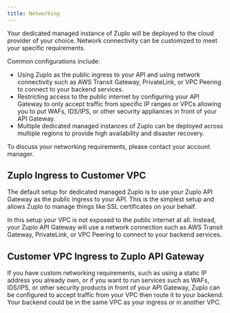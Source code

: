 ```yaml
---
title: Networking
---
```


Your dedicated managed instance of Zuplo will be deployed to the cloud provider
of your choice. Network connectivity can be customized to meet your specific
requirements.

Common configurations include:

- Using Zuplo as the public ingress to your API and using network connectivity
  such as AWS Transit Gateway, PrivateLink, or VPC Peering to connect to your
  backend services.
- Restricting access to the public internet by configuring your API Gateway to
  only accept traffic from specific IP ranges or VPCs allowing you to put WAFs,
  IDS/IPS, or other security appliances in front of your API Gateway.
- Multiple dedicated managed instances of Zuplo can be deployed across multiple
  regions to provide high availability and disaster recovery.

To discuss your networking requirements, please contact your account manager.

## Zuplo Ingress to Customer VPC

The default setup for dedicated managed Zuplo is to use your Zuplo API Gateway
as the public ingress to your API. This is the simplest setup and allows Zuplo
to manage things like SSL certificates on your behalf.

In this setup your VPC is not exposed to the public internet at all. Instead,
your Zuplo API Gateway will use a network connection such as AWS Transit
Gateway, PrivateLink, or VPC Peering to connect to your backend services.

<ZuploIngressWithManagedDedicated />

## Customer VPC Ingress to Zuplo API Gateway

If you have custom networking requirements, such as using a static IP address
you already own, or if you want to run services such as WAFs, IDS/IPS, or other
security products in front of your API Gateway, Zuplo can be configured to
accept traffic from your VPC then route it to your backend. Your backend could
be in the same VPC as your ingress or in another VPC.

<CustomerIngressWithManagedDedicated />
